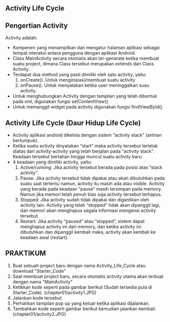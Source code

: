 ## Activity Life Cycle
## Pengertian Activity

Activity adalah:
-	Kompenen yang menampilkan dan mengatur halaman aplikasi sebagai tempat interaksi antara pengguna dengan aplikasi Android.
-	Class MainActivity secara otomatis akan ter-generate ketika membuat suatu project, dimana Class tersebut merupakan extends dari Class Activity.
-	Terdapat dua method yang pasti dimiliki oleh satu activity, yaitu:
    1. onCreate(). Untuk menginisiasi/membuat suatu activity
    2.	onPause(). Untuk menyatakan ketika user meninggalkan suau activity.
-	Untuk menghubungkan Activity dengan tampilan yang telah dibentuk pada xml, digunakan fungsi setContentView().
-	Untuk memanggil widget pada activity digunakan fungsi findViewById().

## Activity Life Cycle (Daur Hidup Life Cycle)
-	Activity aplikasi android dikelola dengan sistem “activity stack” (antrian bertumpuk).
-	Ketika suatu activity dinyatakan “start” maka activity tersebut terletak diatas dari activity-activity yang telah berjalan pada “activity stack”. Keadaan tersebut bertahan hingga muncul suatu activity baru.
-	4 keadaan yang dimiliki activity, yaitu:
    1.	Active/running: Jika activity tersebut berada pada posisi atas “stack activity”.
    2. Pause: Jika activity tersebut tidak dipakai atau akan dibutuhkan pada suatu saat tertentu namun, activity itu masih ada atau visible. Activity yang berada pada keadaan “pause” masih tersimpan pada memory. Namun jika memori telah penuh bias saja activity tersebut terhapus. 
    3. Stopped: Jika activity sudah tidak dipakai dan digantikan oleh activity lain. Activity yang telah “stopped” tidak akan dipanggil lagi, dan memori akan menghapus segala informasi mengenai activity tersebut. 
    4. Restart: Jika activity “paused” atau “stopped”, sistem dapat menghapus activity ini dari memory, dan ketika activity ini dibutuhkan dan dipanggil kembali maka, activity akan kembali ke keadaan awal (restart).

## PRAKTIKUM

1. Buat sebuah project baru dengan nama Activity_Life_Cycle atau download "Starter_Code"
2. Saat membuat project baru, secara otomatis activity utama akan terbuat dengan nama "MainActivity"
3. Ketikkan kode seperti pada gambar berikut (Sudah tersedia pula di Starter_Code).
    (chapter01/activity1.JPG)
4. Jalankan kode tersebut
5. Perhatikan tampilan pop up yang keluar ketika aplikasi dijalankan.
6. Tambahkan kode seperti gambar berikut kemudian jalankan kembali.
  (chapter01/activity2.JPG)


